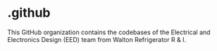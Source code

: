 # .github

This GitHub organization contains the codebases of the Electrical and Electronics Design (EED) team from Walton Refrigerator R & I.
